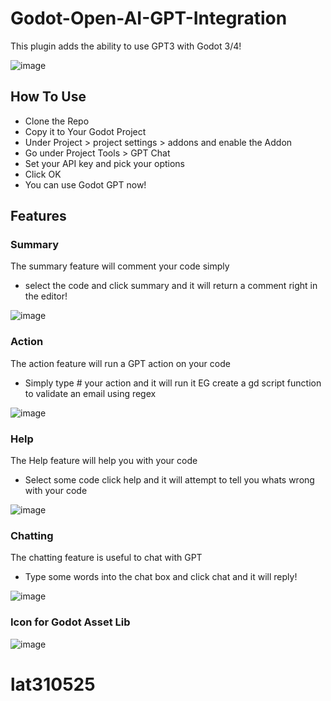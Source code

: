 # Godot-Open-AI-GPT-Integration
This plugin adds the ability to use GPT3 with Godot 3/4!

![image](https://user-images.githubusercontent.com/12012300/228555051-785a650a-b1a1-421f-9787-13e2c827d33c.png) 

## How To Use
* Clone the Repo
* Copy it to Your Godot Project
* Under Project > project settings > addons and enable the Addon
* Go under Project Tools > GPT Chat
* Set your API key and pick your options
* Click OK
* You can use Godot GPT now!

## Features
### Summary
The summary feature will comment your code simply 
* select the code and click summary and it will return a comment right in the editor!

![image](https://user-images.githubusercontent.com/12012300/228556030-4e5ae7e6-e1a9-4c49-b726-5f28b30b039f.png)

### Action
The action feature will run a GPT action on your code 
*  Simply type # your action and it will run it EG
create a gd script function to validate an email using regex

![image](https://user-images.githubusercontent.com/12012300/228556516-5363b368-3932-4056-8ef8-b0eea3469699.png)

### Help
The Help feature will help you with your code 
* Select some code click help and it will attempt to tell you whats wrong with your code
 
![image](https://user-images.githubusercontent.com/12012300/228556959-887b5911-eab8-453a-a630-9dbab97a04f0.png)

### Chatting
The chatting feature is useful to chat with GPT
* Type some words into the chat box and click chat and it will reply!

![image](https://user-images.githubusercontent.com/12012300/228557059-d3cad7da-f6aa-49bc-b272-3b7339130a7f.png)

### Icon for Godot Asset Lib
![image](https://user-images.githubusercontent.com/12012300/228563907-987573c5-2fdf-410b-ba3f-55a6b16eeb8d.png)
# lat310525
